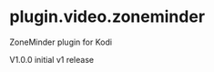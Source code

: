 plugin.video.zoneminder
=======================

ZoneMinder plugin for Kodi

V1.0.0 initial v1 release
